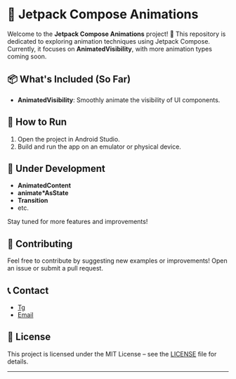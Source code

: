 # 🚀 Jetpack Compose Animations

Welcome to the **Jetpack Compose Animations** project! 🎉 This repository is dedicated to exploring animation techniques using Jetpack Compose. Currently, it focuses on **AnimatedVisibility**, with more animation types coming soon.

## 📦 What's Included (So Far)

- **AnimatedVisibility**: Smoothly animate the visibility of UI components.

## 🔧 How to Run

1. Open the project in Android Studio.
2. Build and run the app on an emulator or physical device.

## 🚧 Under Development

- **AnimatedContent**
- **animate*AsState**
- **Transition**
- etc.

Stay tuned for more features and improvements!

## 🤝 Contributing

Feel free to contribute by suggesting new examples or improvements! Open an issue or submit a pull request.

## 📞 Contact

- [Tg](https://t.me/ThisIsSadeghi)
- [Email](mailto:alisadeghi.dev@gmail.com)

## 📄 License

This project is licensed under the MIT License – see the [LICENSE](LICENSE) file for details.

---
